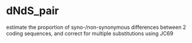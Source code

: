 # dNdS_pair
estimate the proportion of syno-/non-synonymous differences between 2 coding sequences, and correct for multiple substitutions using JC69
